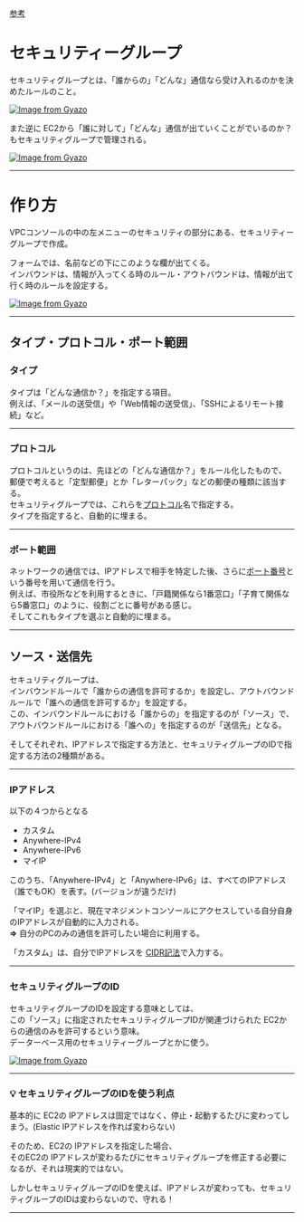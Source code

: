 [参考](https://en-junior.com/security-group/#index_id0)

# セキュリティーグループ
セキュリティグループとは、「誰からの」「どんな」通信なら受け入れるのかを決めたルールのこと。

[![Image from Gyazo](https://i.gyazo.com/d750bd23fbf665bdcd7908b0b0ebd190.png)](https://gyazo.com/d750bd23fbf665bdcd7908b0b0ebd190)

また逆に EC2から「誰に対して」「どんな」通信が出ていくことがでいるのか？もセキュリティグループで管理される。

[![Image from Gyazo](https://i.gyazo.com/0bee500838b79721a8ccaff54880a533.png)](https://gyazo.com/0bee500838b79721a8ccaff54880a533)
***

# 作り方
VPCコンソールの中の左メニューのセキュリティの部分にある、セキュリティーグループで作成。

フォームでは、名前などの下にこのような欄が出てくる。  
インバウンドは、情報が入ってくる時のルール・アウトバウンドは、情報が出て行く時のルールを設定する。

[![Image from Gyazo](https://i.gyazo.com/1852ee677a21c32133239f13ec28a11b.png)](https://gyazo.com/1852ee677a21c32133239f13ec28a11b)
***

## タイプ・プロトコル・ポート範囲
### タイプ
タイプは「どんな通信か？」を指定する項目。  
例えば、「メールの送受信」や「Web情報の送受信」、「SSHによるリモート接続」など。  
***
  
### プロトコル
プロトコルというのは、先ほどの「どんな通信か？」をルール化したもので、  
郵便で考えると「定型郵便」とか「レターパック」などの郵便の種類に該当する。  
セキュリティグループでは、これらを[プロトコル](https://wa3.i-3-i.info/word11.html)名で指定する。    
タイプを指定すると、自動的に埋まる。    
***

### ポート範囲
ネットワークの通信では、IPアドレスで相手を特定した後、さらに[ポート番号](https://wa3.i-3-i.info/word171.html)という番号を用いて通信を行う。    
例えば、市役所などを利用するときに、「戸籍関係なら1番窓口」「子育て関係なら5番窓口」のように、役割ごとに番号がある感じ。    
そしてこれもタイプを選ぶと自動的に埋まる。  
***

## ソース・送信先
セキュリティグループは、  
インバウンドルールで「誰からの通信を許可するか」を設定し、アウトバウンドルールで「誰への通信を許可するか」を設定する。  
この、インバウンドルールにおける「誰からの」を指定するのが「ソース」で、    
アウトバウンドルールにおける「誰への」を指定するのが「送信先」となる。  

そしてそれぞれ、IPアドレスで指定する方法と、セキュリティグループのIDで指定する方法の2種類がある。
***

### IPアドレス
以下の４つからとなる
- カスタム
- Anywhere-IPv4
- Anywhere-IPv6
- マイIP

このうち、「Anywhere-IPv4」と「Anywhere-IPv6」は、すべてのIPアドレス（誰でもOK）を表す。(バージョンが違うだけ)  

「マイIP」を選ぶと、現在マネジメントコンソールにアクセスしている自分自身のIPアドレスが自動的に入力される。  
**=>** 自分のPCのみの通信を許可したい場合に利用する。  

「カスタム」は、自分でIPアドレスを [CIDR記法](https://github.com/Tarara33/TIL/blob/main/%E3%82%B5%E3%83%BC%E3%83%90%E3%83%BC/AWS/VPC.md#-cidr)で入力する。
***

### セキュリティグループのID
セキュリティグループのIDを設定する意味としては、  
この「ソース」に指定されたセキュリティグループIDが関連づけられた EC2からの通信のみを許可するという意味。  
データーベース用のセキュリティーグループとかに使う。

[![Image from Gyazo](https://i.gyazo.com/b74774200bcf5fd4055bef7223a32458.png)](https://gyazo.com/b74774200bcf5fd4055bef7223a32458)
***

### 💡 セキュリティグループのIDを使う利点
基本的に EC2の IPアドレスは固定ではなく、停止・起動するたびに変わってしまう。(Elastic IPアドレスを作れば変わらない)  

そのため、EC2の IPアドレスを指定した場合、    
そのEC2の IPアドレスが変わるたびにセキュリティグループを修正する必要になるが、それは現実的ではない。  

しかしセキュリティグループのIDを使えば、IPアドレスが変わっても、セキュリティグループのIDは変わらないので、守れる！
***
